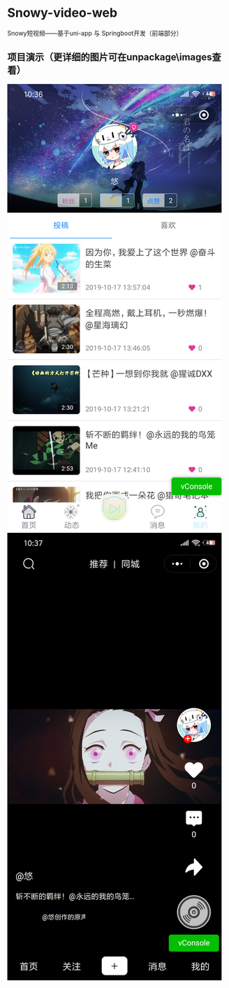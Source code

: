 # Snowy-video-web
Snowy短视频——基于uni-app 与 Springboot开发（前端部分）

## 项目演示（更详细的图片可在unpackage\images查看）
![图片演示](unpackage/images/6.png)
![图片演示](unpackage/images/9.png)


